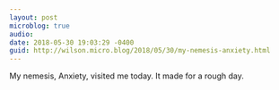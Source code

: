 ```yaml
---
layout: post
microblog: true
audio: 
date: 2018-05-30 19:03:29 -0400
guid: http://wilson.micro.blog/2018/05/30/my-nemesis-anxiety.html
---
```

My nemesis, Anxiety, visited me today. It made for a rough day. 
